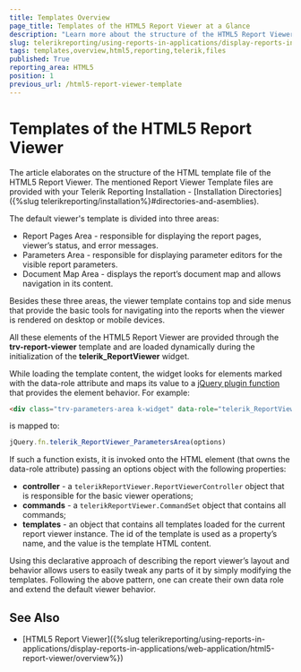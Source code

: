```yaml
---
title: Templates Overview
page_title: Templates of the HTML5 Report Viewer at a Glance
description: "Learn more about the structure of the HTML5 Report Viewer Templates in Telerik Reporting and where the template files get deployed with the installation."
slug: telerikreporting/using-reports-in-applications/display-reports-in-applications/web-application/html5-report-viewer/customizing/styling-and-appearance/templates-overview
tags: templates,overview,html5,reporting,telerik,files
published: True
reporting_area: HTML5
position: 1
previous_url: /html5-report-viewer-template
---
```


# Templates of the HTML5 Report Viewer

The article elaborates on the structure of the HTML template file of the HTML5 Report Viewer. The mentioned Report Viewer Template files are provided with your Telerik Reporting Installation - [Installation Directories]({%slug telerikreporting/installation%}#directories-and-asemblies).

The default viewer's template is divided into three areas:

* Report Pages Area - responsible for displaying the report pages, viewer’s status, and error messages.
* Parameters Area - responsible for displaying parameter editors for the visible report parameters.
* Document Map Area - displays the report’s document map and allows navigation in its content.

Besides these three areas, the viewer template contains top and side menus that provide the basic tools for navigating into the reports when the viewer is rendered on desktop or mobile devices.

All these elements of the HTML5 Report Viewer are provided through the __trv-report-viewer__ template and are loaded dynamically during the initialization of the __telerik_ReportViewer__ widget.

While loading the template content, the widget looks for elements marked with the data-role attribute and maps its value to a [jQuery plugin function](https://plugins.jquery.com/) that provides the element behavior. For example:

````HTML
<div class="trv-parameters-area k-widget" data-role="telerik_ReportViewer_ParametersArea"> … </div>
````

is mapped to:

````JavaScript
jQuery.fn.telerik_ReportViewer_ParametersArea(options)
````

If such a function exists, it is invoked onto the HTML element (that owns the data-role attribute) passing an options object with the following properties:

* __controller__ - a `telerikReportViewer.ReportViewerController` object that is responsible for the basic viewer operations;
* __commands__ - a `telerikReportViewer.CommandSet` object that contains all commands;
* __templates__ - an object that contains all templates loaded for the current report viewer instance. The id of the template is used as a property’s name, and the value is the template HTML content.

Using this declarative approach of describing the report viewer’s layout and behavior allows users to easily tweak any parts of it by simply modifying the templates. Following the above pattern, one can create their own data role and extend the default viewer behavior.

## See Also

* [HTML5 Report Viewer]({%slug telerikreporting/using-reports-in-applications/display-reports-in-applications/web-application/html5-report-viewer/overview%})
